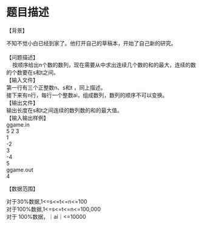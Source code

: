 # 题目描述


<p>
	<span>【背景】</span>
</p>
<div align="left">
	不知不觉小白已经到家了。他打开自己的草稿本，开始了自己新的研究。<br/>
 
</div>
<div>
	【问题描述】
</div>
<div>
	    按顺序给出n个数的数列，现在需要从中求出连续几个数的和的最大，连续的数的个数要在s和t之间。
</div>
<div>
	【输入文件】
</div>
<div>
	第一行有三个正整数n、s和t ，同上描述。<br/>
接下来有n行，每行一个整数ai，组成数列，数列的顺序不可以变换。
</div>
<div>
	【输出文件】
</div>
<div>
	输出长度在s和t之间连续的数列数的和的最大值。
</div>
<div>
	【输入输出样例】
</div>
<div align="left">
	ggame.in
</div>
<div>
	5 2 3<br/>
1<br/>
-2<br/>
3<br/>
-4<br/>
5
</div>
<div>
	ggame.out<br/>
4
</div>
<p>
	【数据范围】
</p>
<div>
	对于30%数据,1&lt;=s&lt;=t&lt;=n&lt;=100<br/>
对于100%数据,1&lt;=s&lt;=t&lt;=n&lt;=100,000<br/>
对于 100%数据，｜ai｜&lt;=10000
</div>

